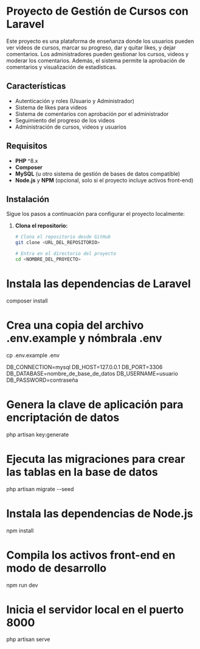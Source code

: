 # Proyecto de Gestión de Cursos con Laravel

Este proyecto es una plataforma de enseñanza donde los usuarios pueden ver videos de cursos, marcar su progreso, dar y quitar likes, y dejar comentarios. Los administradores pueden gestionar los cursos, videos y moderar los comentarios. Además, el sistema permite la aprobación de comentarios y visualización de estadísticas.

## Características

- Autenticación y roles (Usuario y Administrador)
- Sistema de likes para videos
- Sistema de comentarios con aprobación por el administrador
- Seguimiento del progreso de los videos
- Administración de cursos, videos y usuarios

## Requisitos

- **PHP** ^8.x
- **Composer**
- **MySQL** (u otro sistema de gestión de bases de datos compatible)
- **Node.js** y **NPM** (opcional, solo si el proyecto incluye activos front-end)

## Instalación

Sigue los pasos a continuación para configurar el proyecto localmente:

1. **Clona el repositorio:**
   ```bash
   # Clona el repositorio desde GitHub
   git clone <URL_DEL_REPOSITORIO>
   
   # Entra en el directorio del proyecto
   cd <NOMBRE_DEL_PROYECTO>

# Instala las dependencias de Laravel
composer install

# Crea una copia del archivo .env.example y nómbrala .env
cp .env.example .env

DB_CONNECTION=mysql
DB_HOST=127.0.0.1
DB_PORT=3306
DB_DATABASE=nombre_de_base_de_datos
DB_USERNAME=usuario
DB_PASSWORD=contraseña

# Genera la clave de aplicación para encriptación de datos
php artisan key:generate

# Ejecuta las migraciones para crear las tablas en la base de datos
php artisan migrate --seed

# Instala las dependencias de Node.js
npm install

# Compila los activos front-end en modo de desarrollo
npm run dev

# Inicia el servidor local en el puerto 8000
php artisan serve

